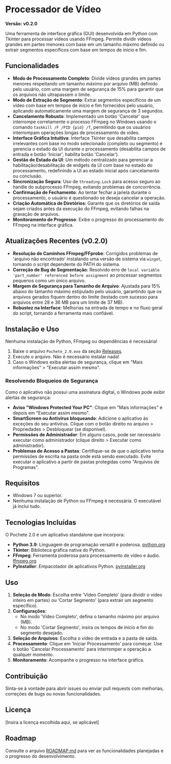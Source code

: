 # Processador de Vídeo

**Versão: v0.2.0**

Uma ferramenta de interface gráfica (GUI) desenvolvida em Python com Tkinter para processar vídeos usando FFmpeg. Permite dividir vídeos grandes em partes menores com base em um tamanho máximo definido ou extrair segmentos específicos com base em tempos de início e fim.

## Funcionalidades

- **Modo de Processamento Completo**: Divide vídeos grandes em partes menores respeitando um tamanho máximo por arquivo (MB) definido pelo usuário, com uma margem de segurança de 15% para garantir que os arquivos não ultrapassem o limite.
- **Modo de Extração de Segmento**: Extrai segmentos específicos de um vídeo com base em tempos de início e fim fornecidos pelo usuário, aplicando automaticamente uma margem de segurança de 3 segundos.
- **Cancelamento Robusto**: Implementado um botão 'Cancelar' que interrompe corretamente o processo FFmpeg no Windows usando o comando `taskkill /F /PID {pid} /T`, permitindo que os usuários interrompam operações longas de processamento de vídeo.
- **Interface Gráfica Intuitiva**: Interface Tkinter que desabilita campos irrelevantes com base no modo selecionado (completo ou segmento) e gerencia o estado da UI durante o processamento (desabilita campos de entrada e botão 'Iniciar', habilita botão 'Cancelar').
- **Gestão de Estado da UI**: Um método centralizado para gerenciar a habilitação/desabilitação de widgets da UI com base no estado do processamento, redefinindo a UI ao estado inicial após cancelamento ou conclusão.
- **Sincronização Segura**: Uso de `threading.Lock` para acesso seguro ao handle do subprocesso FFmpeg, evitando problemas de concorrência.
- **Confirmação de Fechamento**: Ao tentar fechar a janela durante o processamento, o usuário é questionado se deseja cancelar a operação.
- **Criação Automática de Diretórios**: Garante que os diretórios de saída sejam criados antes da execução do FFmpeg, evitando falhas na gravação de arquivos.
- **Monitoramento de Progresso**: Exibe o progresso do processamento do FFmpeg na interface gráfica.

## Atualizações Recentes (v0.2.0)

- **Resolução de Caminhos FFmpeg/FFprobe**: Corrigidos problemas de 'arquivo não encontrado' instalando uma versão de sistema via `winget`, tornando o script dependente do PATH do sistema.
- **Correção de Bug de Segmentação**: Resolvido erro de `local variable 'part_number' referenced before assignment` ao processar segmentos pequenos como um único arquivo.
- **Margem de Segurança para Tamanho de Arquivo**: Ajustada para 15% abaixo do tamanho máximo estipulado pelo usuário, garantindo que os arquivos gerados fiquem dentro do limite (testado com sucesso para arquivos entre 28 e 36 MB para um limite de 37 MB).
- **Robustez na Interface**: Melhorias na entrada de tempo e no fluxo geral do script, tornando a ferramenta mais confiável.

## Instalação e Uso

Nenhuma instalação de Python, FFmpeg ou dependências é necessária!

1. Baixe o arquivo `Pochete_2.0.exe` da seção [Releases](https://github.com/enioxt/Pochete2.0/releases).
2. Execute o arquivo. Não é necessário instalar nada!
3. Caso o Windows exiba alertas de segurança, clique em "Mais informações" > "Executar assim mesmo".

### Resolvendo Bloqueios de Segurança
Como o aplicativo não possui uma assinatura digital, o Windows pode exibir alertas de segurança:

- **Aviso "Windows Protected Your PC"**: Clique em "Mais informações" e depois em "Executar assim mesmo".
- **SmartScreen ou Antivírus bloqueando**: Adicione o aplicativo às exceções do seu antivírus. Clique com o botão direito no arquivo > Propriedades > Desbloquear (se disponível).
- **Permissões de Administrador**: Em alguns casos, pode ser necessário executar como administrador (clique direito > Executar como administrador).
- **Problemas de Acesso a Pastas**: Certifique-se de que o aplicativo tenha permissões de escrita na pasta onde está sendo executado. Evite executar o aplicativo a partir de pastas protegidas como "Arquivos de Programas".

## Requisitos

- Windows 7 ou superior.
- Nenhuma instalação de Python ou FFmpeg é necessária. O executável já inclui tudo.

## Tecnologias Incluídas
O Pochete 2.0 é um aplicativo standalone que incorpora:

- **Python 3.9**: Linguagem de programação versátil e poderosa. [python.org](https://www.python.org/)
- **Tkinter**: Biblioteca gráfica nativa do Python.
- **FFmpeg**: Ferramenta poderosa para processamento de vídeo e áudio. [ffmpeg.org](https://ffmpeg.org/)
- **PyInstaller**: Empacotador de aplicativos Python. [pyinstaller.org](https://pyinstaller.org/)

## Uso

1. **Seleção de Modo**: Escolha entre 'Vídeo Completo' (para dividir o vídeo inteiro em partes) ou 'Cortar Segmento' (para extrair um segmento específico).
2. **Configurações**:
   - No modo 'Vídeo Completo', defina o tamanho máximo por arquivo (MB).
   - No modo 'Cortar Segmento', insira os tempos de início e fim do segmento desejado.
3. **Seleção de Arquivos**: Escolha o vídeo de entrada e a pasta de saída.
4. **Processamento**: Clique em 'Iniciar Processamento' para começar. Use o botão 'Cancelar Processamento' para interromper a operação a qualquer momento.
5. **Monitoramento**: Acompanhe o progresso na interface gráfica.

## Contribuição

Sinta-se à vontade para abrir issues ou enviar pull requests com melhorias, correções de bugs ou novas funcionalidades.

## Licença

[Insira a licença escolhida aqui, se aplicável]

## Roadmap

Consulte o arquivo [ROADMAP.md](ROADMAP.md) para ver as funcionalidades planejadas e o progresso do desenvolvimento.
